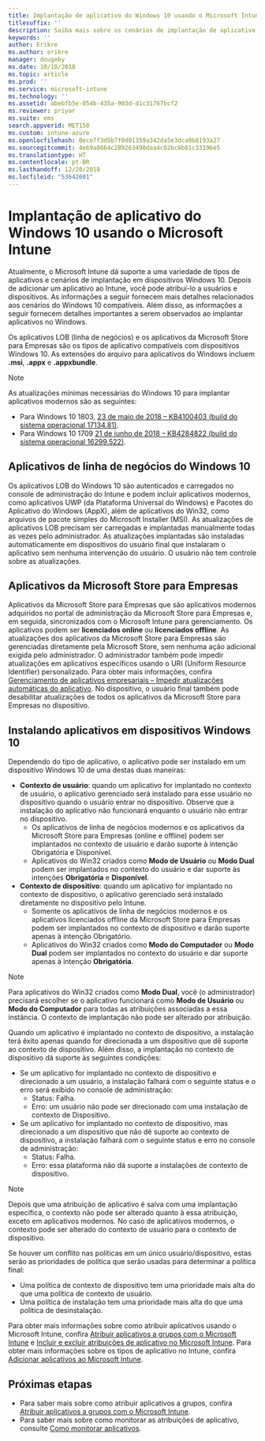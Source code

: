 ```yaml
---
title: Implantação de aplicativo do Windows 10 usando o Microsoft Intune
titlesuffix: ''
description: Saiba mais sobre os cenários de implantação de aplicativo do Windows 10 disponíveis no Microsoft Intune.
keywords: ''
author: Erikre
ms.author: erikre
manager: dougeby
ms.date: 10/10/2018
ms.topic: article
ms.prod: ''
ms.service: microsoft-intune
ms.technology: ''
ms.assetid: abebfb5e-054b-435a-903d-d1c31767bcf2
ms.reviewer: priyar
ms.suite: ems
search.appverid: MET150
ms.custom: intune-azure
ms.openlocfilehash: 0ece7f3d5b7f0d01359a342da5e3dca9b8193a27
ms.sourcegitcommit: 4e69a8664c289263490daa4c02bc6b81c33196e5
ms.translationtype: HT
ms.contentlocale: pt-BR
ms.lasthandoff: 12/20/2018
ms.locfileid: "53642601"
---
```

# <a name="windows-10-app-deployment-using-microsoft-intune"></a>Implantação de aplicativo do Windows 10 usando o Microsoft Intune 

Atualmente, o Microsoft Intune dá suporte a uma variedade de tipos de aplicativos e cenários de implantação em dispositivos Windows 10. Depois de adicionar um aplicativo ao Intune, você pode atribuí-lo a usuários e dispositivos. As informações a seguir fornecem mais detalhes relacionados aos cenários do Windows 10 compatíveis. Além disso, as informações a seguir fornecem detalhes importantes a serem observados ao implantar aplicativos no Windows. 

Os aplicativos LOB (linha de negócios) e os aplicativos da Microsoft Store para Empresas são os tipos de aplicativo compatíveis com dispositivos Windows 10. As extensões do arquivo para aplicativos do Windows incluem **.msi**, **.appx** e **.appxbundle**.  

> [!Note]
> As atualizações mínimas necessárias do Windows 10 para implantar aplicativos modernos são as seguintes:
> - Para Windows 10 1803, [23 de maio de 2018 – KB4100403 (build do sistema operacional 17134.81)](https://support.microsoft.com/help/4100403/windows-10-update-kb4100403).
> - Para Windows 10 1709 [21 de junho de 2018 – KB4284822 (build do sistema operacional 16299.522)](https://support.microsoft.com/help/4284822).

## <a name="windows-10-line-of-business-apps"></a>Aplicativos de linha de negócios do Windows 10

Os aplicativos LOB do Windows 10 são autenticados e carregados no console de administração do Intune e podem incluir aplicativos modernos, como aplicativos UWP (da Plataforma Universal do Windows) e Pacotes do Aplicativo do Windows (AppX), além de aplicativos do Win32, como arquivos de pacote simples do Microsoft Installer (MSI). As atualizações de aplicativos LOB precisam ser carregadas e implantadas manualmente todas as vezes pelo administrador. As atualizações implantadas são instaladas automaticamente em dispositivos do usuário final que instalaram o aplicativo sem nenhuma intervenção do usuário. O usuário não tem controle sobre as atualizações. 

## <a name="microsoft-store-for-business-apps"></a>Aplicativos da Microsoft Store para Empresas

Aplicativos da Microsoft Store para Empresas que são aplicativos modernos adquiridos no portal de administração da Microsoft Store para Empresas e, em seguida, sincronizados com o Microsoft Intune para gerenciamento. Os aplicativos podem ser **licenciados online** ou **licenciados offline**. As atualizações dos aplicativos da Microsoft Store para Empresas são gerenciadas diretamente pela Microsoft Store, sem nenhuma ação adicional exigida pelo administrador. O administrador também pode impedir atualizações em aplicativos específicos usando o URI (Uniform Resource Identifier) personalizado. Para obter mais informações, confira [Gerenciamento de aplicativos empresariais – Impedir atualizações automáticas do aplicativo](https://docs.microsoft.com/windows/client-management/mdm/enterprise-app-management#prevent-app-from-automatic-updates). No dispositivo, o usuário final também pode desabilitar atualizações de todos os aplicativos da Microsoft Store para Empresas no dispositivo. 

## <a name="installing-apps-on-windows-10-devices"></a>Instalando aplicativos em dispositivos Windows 10
Dependendo do tipo de aplicativo, o aplicativo pode ser instalado em um dispositivo Windows 10 de uma destas duas maneiras:

- **Contexto de usuário**: quando um aplicativo for implantado no contexto de usuário, o aplicativo gerenciado será instalado para esse usuário no dispositivo quando o usuário entrar no dispositivo. Observe que a instalação do aplicativo não funcionará enquanto o usuário não entrar no dispositivo. 
    - Os aplicativos de linha de negócios modernos e os aplicativos da Microsoft Store para Empresas (online e offline) podem ser implantados no contexto de usuário e darão suporte à intenção Obrigatória e Disponível.
    - Aplicativos do Win32 criados como **Modo de Usuário** ou **Modo Dual** podem ser implantados no contexto do usuário e dar suporte às intenções **Obrigatória** e **Disponível**. 
- **Contexto de dispositivo**: quando um aplicativo for implantado no contexto de dispositivo, o aplicativo gerenciado será instalado diretamente no dispositivo pelo Intune.
    - Somente os aplicativos de linha de negócios modernos e os aplicativos licenciados offline da Microsoft Store para Empresas podem ser implantados no contexto de dispositivo e darão suporte apenas à intenção Obrigatório.
    - Aplicativos do Win32 criados como **Modo do Computador** ou **Modo Dual** podem ser implantados no contexto do usuário e dar suporte apenas à intenção **Obrigatória**.

> [!NOTE]
> Para aplicativos do Win32 criados como **Modo Dual**, você (o administrador) precisará escolher se o aplicativo funcionará como **Modo de Usuário** ou **Modo do Computador** para todas as atribuições associadas a essa instância. O contexto de implantação não pode ser alterado por atribuição.  

Quando um aplicativo é implantado no contexto de dispositivo, a instalação terá êxito apenas quando for direcionada a um dispositivo que dê suporte ao contexto de dispositivo. Além disso, a implantação no contexto de dispositivo dá suporte às seguintes condições:
- Se um aplicativo for implantado no contexto de dispositivo e direcionado a um usuário, a instalação falhará com o seguinte status e o erro será exibido no console de administração:
    - Status: Falha.
    - Erro: um usuário não pode ser direcionado com uma instalação de contexto de Dispositivo.
- Se um aplicativo for implantado no contexto de dispositivo, mas direcionado a um dispositivo que não dê suporte ao contexto de dispositivo, a instalação falhará com o seguinte status e erro no console de administração:
    - Status: Falha.
    - Erro: essa plataforma não dá suporte a instalações de contexto de dispositivo. 

> [!Note]
> Depois que uma atribuição de aplicativo é salva com uma implantação específica, o contexto não pode ser alterado quanto à essa atribuição, exceto em aplicativos modernos. No caso de aplicativos modernos, o contexto pode ser alterado do contexto de usuário para o contexto de dispositivo. 

Se houver um conflito nas políticas em um único usuário/dispositivo, estas serão as prioridades de política que serão usadas para determinar a política final:
- Uma política de contexto de dispositivo tem uma prioridade mais alta do que uma política de contexto de usuário. 
- Uma política de instalação tem uma prioridade mais alta do que uma política de desinstalação.

Para obter mais informações sobre como atribuir aplicativos usando o Microsoft Intune, confira [Atribuir aplicativos a grupos com o Microsoft Intune](apps-deploy.md) e [Incluir e excluir atribuições de aplicativo no Microsoft Intune](apps-inc-exl-assignments.md). Para obter mais informações sobre os tipos de aplicativo no Intune, confira [Adicionar aplicativos ao Microsoft Intune](apps-add.md).

## <a name="next-steps"></a>Próximas etapas

- Para saber mais sobre como atribuir aplicativos a grupos, confira [Atribuir aplicativos a grupos com o Microsoft Intune](apps-deploy.md).
- Para saber mais sobre como monitorar as atribuições de aplicativo, consulte [Como monitorar aplicativos](apps-monitor.md).
